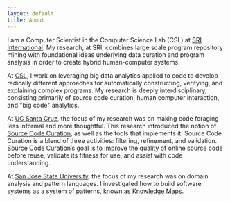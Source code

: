 ```yaml
---
layout: default
title: About
---
```


I am a Computer Scientist in the Computer Science Lab (CSL) at [SRI International](https://www.sri.com/). My research, at SRI, combines large scale program repository mining with foundational ideas underlying data curation and program analysis in order to create hybrid human-computer systems.

At [CSL](http://www.csl.sri.com/), I work on leveraging big data analytics
applied to code to develop radically different approaches for automatically
constructing, verifying, and explaining complex programs. My research is deeply
interdisciplinary, consisting primarily of source code curation, human computer
interaction, and "big code" analytics.

At [UC Santa Cruz](http://www.ucsc.edu/), the focus of my research was on making
code foraging less informal and more thoughtful. This research introduced the
notion of <a href="/posts/thesiswork">Source Code Curation</a>, as well as the
tools that implements it. Source Code Curation is a blend of three activities:
filtering, refinement, and validation. Source Code Curation’s goal is to improve
the quality of online source code before reuse, validate its fitness for use,
and assist with code understanding.

At [San Jose State University](http://www.sjsu.edu/), the focus of my research
was on domain analysis and pattern languages. I investigated how to build
software systems as a system of patterns, known as [Knowledge
Maps](http://www.crcpress.com/product/isbn/9781466571433).
